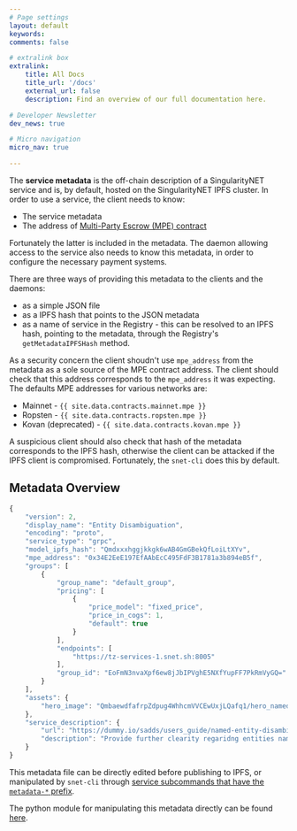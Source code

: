 ```yaml
---
# Page settings
layout: default
keywords:
comments: false

# extralink box
extralink:
    title: All Docs
    title_url: '/docs'
    external_url: false
    description: Find an overview of our full documentation here.

# Developer Newsletter
dev_news: true

# Micro navigation
micro_nav: true

---
```


The **service metadata** is the off-chain description of a SingularityNET service and is, by default, hosted on the SingularityNET IPFS cluster.
In order to use a service, the client needs to know:

* The service metadata
* The address of [Multi-Party Escrow (MPE) contract](/docs/concepts/mpe)

Fortunately the latter is included in the metadata. The daemon allowing access to the service also needs to know this metadata, in order to configure the necessary payment systems.

There are three ways of providing this metadata to the clients and the daemons:

* as a simple JSON file
* as a IPFS hash that points to the JSON metadata
* as a name of service in the Registry - this can be resolved to an IPFS hash, pointing to the metadata, through the Registry's `getMetadataIPFSHash` method.

As a security concern the client shoudn't use `mpe_address` from the metadata as a sole source of the MPE contract address. The client should check that this address corresponds to the `mpe_address` it was expecting. The defaults MPE addresses for various networks are:

* Mainnet - `{{ site.data.contracts.mainnet.mpe }}`
* Ropsten - `{{ site.data.contracts.ropsten.mpe }}`
* Kovan (deprecated) - `{{ site.data.contracts.kovan.mpe }}`

A suspicious client should also check that hash of the metadata corresponds to the IPFS hash, otherwise the client can be attacked if the IPFS client is compromised.
Fortunately, the `snet-cli` does this by default.

## Metadata Overview

```js
{
    "version": 2,
    "display_name": "Entity Disambiguation",
    "encoding": "proto",
    "service_type": "grpc",
    "model_ipfs_hash": "Qmdxxxhggjkkgk6wAB4GmGBekQfLoiLtXYv",
    "mpe_address": "0x34E2EeE197EfAAbEcC495FdF3B1781a3b894eB5f",
    "groups": [
        {
            "group_name": "default_group",
            "pricing": [
                {
                    "price_model": "fixed_price",
                    "price_in_cogs": 1,
                    "default": true
                }
            ],
            "endpoints": [
                "https://tz-services-1.snet.sh:8005"
            ],
            "group_id": "EoFmN3nvaXpf6ew8jJbIPVghE5NXfYupFF7PkRmVyGQ="
        }
    ],
    "assets": {
        "hero_image": "QmbaewdfafrpZdpug4WhhcmVVCEwUxjLQafq1/hero_named-entity-disambiguation.png"
    },
    "service_description": {
        "url": "https://dummy.io/sadds/users_guide/named-entity-disambiguation-service.html",
        "description": "Provide further clearity regaridng entities named within a piece of text. For example, \"Paris is the capital of France\", we would want to link \"Paris\" to Paris the city not Paris Hilton in this case."
    }
}
```

This metadata file can be directly edited before publishing to IPFS, or manipulated by `snet-cli` through [service subcommands that have the `metadata-*` prefix](http://snet-cli-docs.singularitynet.io/service.html#Sub-commands:).

The python module for manipulating this metadata directly can be found [here](https://github.com/singnet/snet-cli/blob/master/packages/snet_cli/snet/snet_cli/mpe_service_metadata.py).